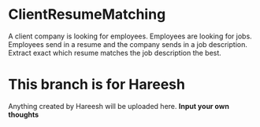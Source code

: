 # ClientResumeMatching
A client company is looking for employees. Employees are looking for jobs. Employees send in a resume and the company sends in a job description. Extract exact which resume matches the job description the best. 

# This branch is for Hareesh
Anything created by Hareesh will be uploaded here. 
**Input your own thoughts**
